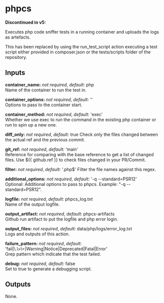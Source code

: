 # phpcs

**Discontinued in v5:**

Executes php code sniffer tests in a running container and uploads the logs as artefacts.

This has been replaced by using the run_test_script action executing a test script either provided in composer.json or the tests/scripts folder of the repository.

## Inputs

**container_name:** *not required*, *default:*  php  
Name of the container to run the test in.

**container_options:** *not required*, *default:*  ''  
Options to pass to the container start.

**container_method:** *not required*, *default*: 'exec'  
Whether we use exec to run the command in the existing php container or run to spin up a new one.

**diff_only:** *not required*, *default:*  true
Check only the files changed between the actual ref and the previous commit.

**git_ref:** *not required*, *default:* 'main'  
Reference for comparing with the base reference to get a list of changed files. Use ${{ github.ref }} to check files changed in your PR/Commit.

**filter:** *not required*, *default:*  '\.php$'
Filter the file names against this regex.

**additional_options:** *not required*, *default:*  '-q --standard=PSR12'  
Optional: Additional options to pass to phpcs. Example: "-q --standard=PSR12".

**logfile:** *not required*, *default:*  phpcs_log.txt  
Name of the output logfile.

**output_artifact:** *not required*, *default:*  phpcs-artifacts  
Github run artifact to put the logfile and php error login.

**output_files:** *not required*, *default:*  data/php/logs/error_log.txt  
Logs and outputs of this action.

**failure_pattern:** *not required*, *default:*  'fail|\\.\\=\\=|Warning|Notice|Deprecated|Fatal|Error'  
Grep pattern which indicate that the test failed.

**debug:** *not required*, *default:* false  
Set to true to generate a debugging script.

## Outputs

None.

